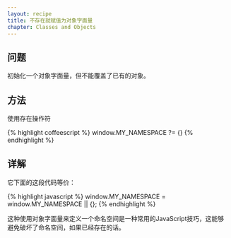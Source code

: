```yaml
---
layout: recipe
title: 不存在就赋值为对象字面量
chapter: Classes and Objects
---
```

## 问题

初始化一个对象字面量，但不能覆盖了已有的对象。

## 方法

使用存在操作符

{% highlight coffeescript %}
window.MY_NAMESPACE ?= {}
{% endhighlight %}

## 详解

它下面的这段代码等价：

{% highlight javascript %}
window.MY_NAMESPACE = window.MY_NAMESPACE || {};
{% endhighlight %}

这种使用对象字面量来定义一个命名空间是一种常用的JavaScript技巧，这能够避免破坏了命名空间，如果已经存在的话。
